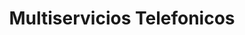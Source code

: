 ---
title: "Multiservicios Telefonicos"
url: /retalhuleu/multiservicios-telefonicos/
shop: Handy
---